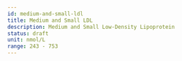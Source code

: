 ```yaml
---
id: medium-and-small-ldl
title: Medium and Small LDL
description: Medium and Small Low-Density Lipoprotein
status: draft
unit: nmol/L
range: 243 - 753
---
```


